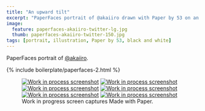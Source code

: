 ```yaml
---
title: "An upward tilt"
excerpt: "PaperFaces portrait of @akaiiro drawn with Paper by 53 on an iPad."
image: 
  feature: paperfaces-akaiiro-twitter-lg.jpg
  thumb: paperfaces-akaiiro-twitter-150.jpg
tags: [portrait, illustration, Paper by 53, black and white]
---
```


PaperFaces portrait of [@akaiiro](http://twitter.com/akaiiro).

{% include boilerplate/paperfaces-2.html %}

<figure class="third">
	<a href="{{ site.url }}/images/paperfaces-akaiiro-process-1-lg.jpg"><img src="{{ site.url }}/images/paperfaces-akaiiro-process-1-600.jpg" alt="Work in process screenshot"></a>
	<a href="{{ site.url }}/images/paperfaces-akaiiro-process-2-lg.jpg"><img src="{{ site.url }}/images/paperfaces-akaiiro-process-2-600.jpg" alt="Work in process screenshot"></a>
	<a href="{{ site.url }}/images/paperfaces-akaiiro-process-3-lg.jpg"><img src="{{ site.url }}/images/paperfaces-akaiiro-process-3-600.jpg" alt="Work in process screenshot"></a>
	<a href="{{ site.url }}/images/paperfaces-akaiiro-process-4-lg.jpg"><img src="{{ site.url }}/images/paperfaces-akaiiro-process-4-600.jpg" alt="Work in process screenshot"></a>
	<a href="{{ site.url }}/images/paperfaces-akaiiro-process-5-lg.jpg"><img src="{{ site.url }}/images/paperfaces-akaiiro-process-5-600.jpg" alt="Work in process screenshot"></a>
	<a href="{{ site.url }}/images/paperfaces-akaiiro-process-6-lg.jpg"><img src="{{ site.url }}/images/paperfaces-akaiiro-process-6-600.jpg" alt="Work in process screenshot"></a>
	<figcaption>Work in progress screen captures Made with Paper.</figcaption>
</figure>